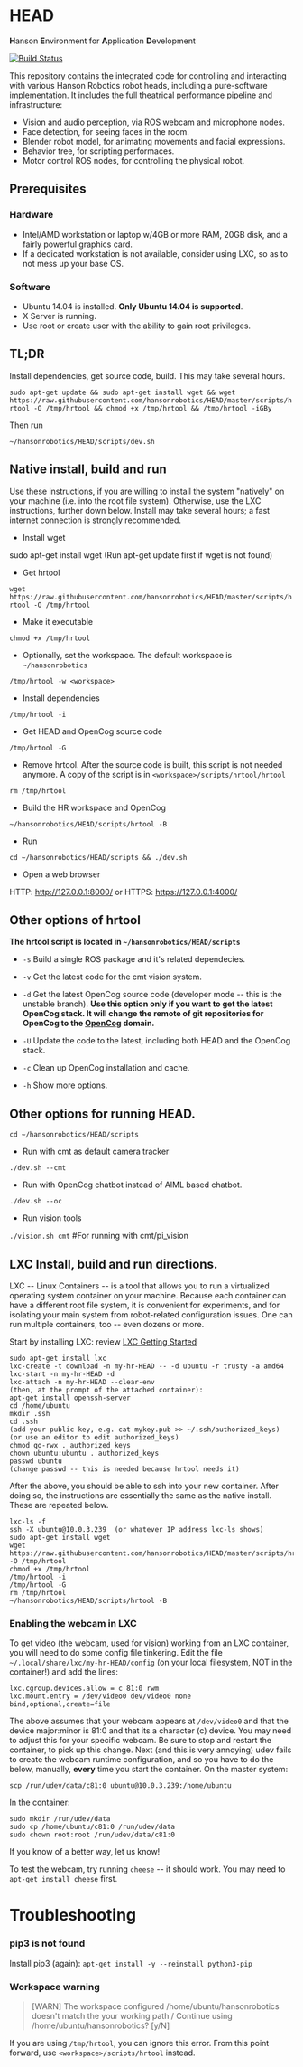 # HEAD
**H**anson **E**nvironment for **A**pplication **D**evelopment

[![Build Status](http://61.92.69.39:8080/buildStatus/icon?job=ci-HEAD)](http://61.92.69.39:8080/view/hansonrobotics/job/ci-HEAD/)

This repository contains the integrated code for controlling and
interacting with various Hanson Robotics robot heads, including a
pure-software implementation. It includes the full theatrical 
performance pipeline and infrastructure:

* Vision and audio perception, via ROS webcam and microphone nodes.
* Face detection, for seeing faces in the room.
* Blender robot model, for animating movements and facial expressions.
* Behavior tree, for scripting performaces.
* Motor control ROS nodes, for controlling the physical robot.

## Prerequisites

### Hardware

* Intel/AMD workstation or laptop w/4GB or more RAM, 20GB disk, and 
  a fairly powerful graphics card.
* If a dedicated workstation is not available, consider using LXC, so
  as to not mess up your base OS.

### Software

 * Ubuntu 14.04 is installed. **Only Ubuntu 14.04 is supported**.
 * X Server is running.
 * Use root or create user with the ability to gain root privileges.

## TL;DR

Install dependencies, get source code, build. This may take several hours.

`sudo apt-get update && sudo apt-get install wget && wget https://raw.githubusercontent.com/hansonrobotics/HEAD/master/scripts/hrtool -O /tmp/hrtool && chmod +x /tmp/hrtool && /tmp/hrtool -iGBy`

Then run

`~/hansonrobotics/HEAD/scripts/dev.sh`

## Native install, build and run
Use these instructions, if you are willing to install the system
"natively" on your machine (i.e. into the root file system).
Otherwise, use the LXC instructions, further down below.  Install
may take several hours; a fast internet connection is strongly
recommended.

* Install wget

sudo apt-get install wget (Run apt-get update first if wget is not found)

* Get hrtool

`wget https://raw.githubusercontent.com/hansonrobotics/HEAD/master/scripts/hrtool -O /tmp/hrtool`

* Make it executable

`chmod +x /tmp/hrtool`

* Optionally, set the workspace. The default workspace is `~/hansonrobotics`

`/tmp/hrtool -w <workspace>`

* Install dependencies

`/tmp/hrtool -i`

* Get HEAD and OpenCog source code

`/tmp/hrtool -G`


* Remove hrtool. After the source code is built, this script is not
  needed anymore. A copy of the script is in `<workspace>/scripts/hrtool/hrtool`

`rm /tmp/hrtool`

* Build the HR workspace and OpenCog

`~/hansonrobotics/HEAD/scripts/hrtool -B`

* Run

`cd ~/hansonrobotics/HEAD/scripts && ./dev.sh`

* Open a web browser

HTTP: http://127.0.0.1:8000/ or HTTPS: https://127.0.0.1:4000/

## Other options of hrtool

**The hrtool script is located in `~/hansonrobotics/HEAD/scripts`**

* `-s` Build a single ROS package and it's related dependecies.

* `-v` Get the latest code for the cmt vision system.

* `-d` Get the latest OpenCog source code (developer mode -- this is the unstable branch).
   **Use this option only if you want to get the latest OpenCog stack. It will change the
     remote of git repositories for OpenCog to the [OpenCog](https://github.com/opencog) domain.**

* `-U` Update the code to the latest, including both HEAD and the OpenCog stack.

* `-c` Clean up OpenCog installation and cache.

* `-h` Show more options.

## Other options for running HEAD.

`cd ~/hansonrobotics/HEAD/scripts`

* Run with cmt as default camera tracker

`./dev.sh --cmt`

* Run with OpenCog chatbot instead of AIML based chatbot.

`./dev.sh --oc` 

* Run vision tools

`./vision.sh cmt` #For running with cmt/pi_vision

## LXC Install, build and run directions.
LXC -- Linux Containers -- is a tool that allows you to run a virtualized
operating system container on your machine.  Because each container can
have a different root file system, it is convenient for experiments, and
for isolating your main system from robot-related configuration issues.
One can run multiple containers, too -- even dozens or more.

Start by installing LXC: review [LXC Getting Started](https://linuxcontainers.org/lxc/getting-started/)
```
sudo apt-get install lxc
lxc-create -t download -n my-hr-HEAD -- -d ubuntu -r trusty -a amd64
lxc-start -n my-hr-HEAD -d
lxc-attach -n my-hr-HEAD --clear-env
(then, at the prompt of the attached container):
apt-get install openssh-server
cd /home/ubuntu
mkdir .ssh
cd .ssh
(add your public key, e.g. cat mykey.pub >> ~/.ssh/authorized_keys)
(or use an editor to edit authorized_keys)
chmod go-rwx . authorized_keys
chown ubuntu:ubuntu . authorized_keys
passwd ubuntu
(change passwd -- this is needed because hrtool needs it)
```
After the above, you should be able to ssh into your new container.
After doing so, the instructions are essentially the same as the
native install.  These are repeated below.
```
lxc-ls -f
ssh -X ubuntu@10.0.3.239  (or whatever IP address lxc-ls shows)
sudo apt-get install wget
wget https://raw.githubusercontent.com/hansonrobotics/HEAD/master/scripts/hrtool -O /tmp/hrtool
chmod +x /tmp/hrtool
/tmp/hrtool -i
/tmp/hrtool -G
rm /tmp/hrtool
~/hansonrobotics/HEAD/scripts/hrtool -B
```

### Enabling the webcam in LXC
To get video (the webcam, used for vision) working from an LXC container,
you will need to do some config file tinkering.  Edit the file
`~/.local/share/lxc/my-hr-HEAD/config` (on your local filesystem,
NOT in the container!) and add the lines:
```
lxc.cgroup.devices.allow = c 81:0 rwm
lxc.mount.entry = /dev/video0 dev/video0 none bind,optional,create=file
```
The above assumes that your webcam appears at `/dev/video0` and that
the device major:minor is 81:0 and that its a character (c) device.
You may need to adjust this for your specific webcam.
Be sure to stop and restart the container, to pick up this change.
Next (and this is very annoying) udev fails to create the webcam
runtime configuration, and so you have to do the below, manually,
**every** time you start the container.
On the master system:
```
scp /run/udev/data/c81:0 ubuntu@10.0.3.239:/home/ubuntu
```
In the container:
```
sudo mkdir /run/udev/data
sudo cp /home/ubuntu/c81:0 /run/udev/data
sudo chown root:root /run/udev/data/c81:0
```
If you know of a better way, let us know!

To test the webcam, try running `cheese` -- it should work.
You may need to `apt-get install cheese` first.

# Troubleshooting

### pip3 is not found
Install pip3 (again): `apt-get install -y --reinstall python3-pip`

### Workspace warning
> [WARN] The workspace configured /home/ubuntu/hansonrobotics doesn't match the your working path /
> Continue using /home/ubuntu/hansonrobotics? [y/N]

If you are using `/tmp/hrtool`, you can ignore this error. From this
point forward, use `<workspace>/scripts/hrtool` instead.

